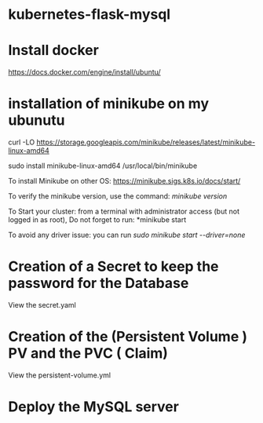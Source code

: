 # kubernetes-flask-mysql

# Install docker 
https://docs.docker.com/engine/install/ubuntu/

# installation of minikube on my ubunutu 

curl -LO https://storage.googleapis.com/minikube/releases/latest/minikube-linux-amd64

sudo install minikube-linux-amd64 /usr/local/bin/minikube

To install Minikube on other OS: https://minikube.sigs.k8s.io/docs/start/

To verify the minikube version, use the command: *minikube version*

To Start your cluster: from a terminal with administrator access (but not logged in as root), 
Do not forget to run: *minikube start 

To avoid any driver issue: you can run *sudo minikube start --driver=none*


# Creation of a Secret to keep the password for the Database

View the secret.yaml

# Creation of the (Persistent Volume ) PV and the PVC ( Claim)

View the persistent-volume.yml 

# Deploy the MySQL server
